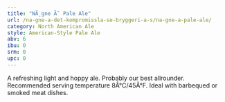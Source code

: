 ```yaml
---
title: "NÃ¸gne Ã˜ Pale Ale"
url: /na-gne-a-det-kompromissla-se-bryggeri-a-s/na-gne-a-pale-ale/
category: North American Ale
style: American-Style Pale Ale
abv: 6
ibu: 0
srm: 0
upc: 0
---
```

A refreshing light and hoppy ale. Probably our best allrounder.  Recommended serving temperature 8Â°C/45Â°F.  Ideal with barbequed or smoked meat dishes.
